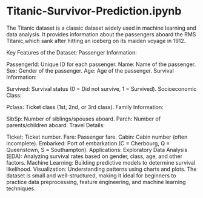 # Titanic-Survivor-Prediction.ipynb
The Titanic dataset is a classic dataset widely used in machine learning and data analysis. 
It provides information about the passengers aboard the RMS Titanic,which sank after hitting an iceberg on its maiden voyage in 1912.


Key Features of the Dataset:
Passenger Information:

PassengerId: Unique ID for each passenger.
Name: Name of the passenger.
Sex: Gender of the passenger.
Age: Age of the passenger.
Survival Information:

Survived: Survival status (0 = Did not survive, 1 = Survived).
Socioeconomic Class:

Pclass: Ticket class (1st, 2nd, or 3rd class).
Family Information:

SibSp: Number of siblings/spouses aboard.
Parch: Number of parents/children aboard.
Travel Details:

Ticket: Ticket number.
Fare: Passenger fare.
Cabin: Cabin number (often incomplete).
Embarked: Port of embarkation (C = Cherbourg, Q = Queenstown, S = Southampton).
Applications:
Exploratory Data Analysis (EDA): Analyzing survival rates based on gender, class, age, and other factors.
Machine Learning: Building predictive models to determine survival likelihood.
Visualization: Understanding patterns using charts and plots.
The dataset is small and well-structured, making it ideal for beginners to practice data preprocessing, feature engineering, and machine learning techniques.
